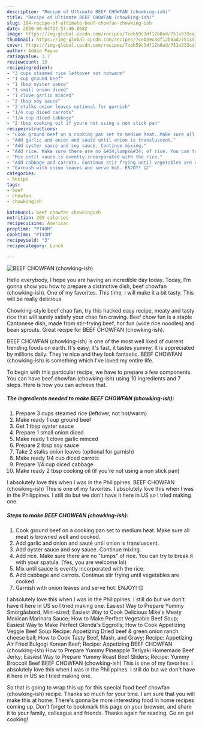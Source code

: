 ```yaml
---
description: "Recipe of Ultimate BEEF CHOWFAN (chowking-ish)"
title: "Recipe of Ultimate BEEF CHOWFAN (chowking-ish)"
slug: 184-recipe-of-ultimate-beef-chowfan-chowking-ish
date: 2020-06-04T22:57:46.068Z
image: https://img-global.cpcdn.com/recipes/7ceb59c3df12b0ad/751x532cq70/beef-chowfan-chowking-ish-recipe-main-photo.jpg
thumbnail: https://img-global.cpcdn.com/recipes/7ceb59c3df12b0ad/751x532cq70/beef-chowfan-chowking-ish-recipe-main-photo.jpg
cover: https://img-global.cpcdn.com/recipes/7ceb59c3df12b0ad/751x532cq70/beef-chowfan-chowking-ish-recipe-main-photo.jpg
author: Addie Payne
ratingvalue: 3.7
reviewcount: 13
recipeingredient:
- "3 cups steamed rice leftover not hotwarm"
- "1 cup ground beef"
- "1 tbsp oyster sauce"
- "1 small onion diced"
- "1 clove garlic minced"
- "2 tbsp soy sauce"
- "2 stalks onion leaves optional for garnish"
- "1/4 cup diced carrots"
- "1/4 cup diced cabbage"
- "2 tbsp cooking oil if youre not using a non stick pan"
recipeinstructions:
- "Cook ground beef on a cooking pan set to medium heat. Make sure all meat is browned well and cooked."
- "Add garlic and onion and sauté until onion is transluscent."
- "Add oyster sauce and soy sauce. Continue mixing."
- "Add rice. Make sure there are no &#34;lumps&#34; of rice. You can try to break it with your spatula. (Yes, you are welcome lol)"
- "Mix until sauce is evently incorporated with the rice."
- "Add cabbage and carrots. Continue stir frying until vegetables are cooked."
- "Garnish with onion leaves and serve hot. ENJOY! 😊"
categories:
- Recipe
tags:
- beef
- chowfan
- chowkingish

katakunci: beef chowfan chowkingish 
nutrition: 269 calories
recipecuisine: American
preptime: "PT40M"
cooktime: "PT43M"
recipeyield: "3"
recipecategory: Lunch

---
```



![BEEF CHOWFAN (chowking-ish)](https://img-global.cpcdn.com/recipes/7ceb59c3df12b0ad/751x532cq70/beef-chowfan-chowking-ish-recipe-main-photo.jpg)

Hello everybody, I hope you are having an incredible day today. Today, I'm gonna show you how to prepare a distinctive dish, beef chowfan (chowking-ish). One of my favorites. This time, I will make it a bit tasty. This will be really delicious.

Chowking-style beef chao fan, try this hacked easy recipe, meaty and tasty rice that will surely satisfy your chao fan craving. Beef chow fun is a staple Cantonese dish, made from stir-frying beef, hor fun (wide rice noodles) and bean sprouts. Great recipe for BEEF CHOWFAN (chowking-ish).

BEEF CHOWFAN (chowking-ish) is one of the most well liked of current trending foods on earth. It's easy, it's fast, it tastes yummy. It is appreciated by millions daily. They're nice and they look fantastic. BEEF CHOWFAN (chowking-ish) is something which I've loved my entire life.


To begin with this particular recipe, we have to prepare a few components. You can have beef chowfan (chowking-ish) using 10 ingredients and 7 steps. Here is how you can achieve that.

<!--inarticleads1-->

##### The ingredients needed to make BEEF CHOWFAN (chowking-ish):

1. Prepare 3 cups steamed rice (leftover, not hot/warm)
1. Make ready 1 cup ground beef
1. Get 1 tbsp oyster sauce
1. Prepare 1 small onion diced
1. Make ready 1 clove garlic minced
1. Prepare 2 tbsp soy sauce
1. Take 2 stalks onion leaves (optional for garnish)
1. Make ready 1/4 cup diced carrots
1. Prepare 1/4 cup diced cabbage
1. Make ready 2 tbsp cooking oil (if you&#39;re not using a non stick pan)


I absolutely love this when I was in the Philippines. BEEF CHOWFAN (chowking-ish) This is one of my favorites. I absolutely love this when I was in the Philippines. I still do but we don&#39;t have it here in US so I tried making one. 

<!--inarticleads2-->

##### Steps to make BEEF CHOWFAN (chowking-ish):

1. Cook ground beef on a cooking pan set to medium heat. Make sure all meat is browned well and cooked.
1. Add garlic and onion and sauté until onion is transluscent.
1. Add oyster sauce and soy sauce. Continue mixing.
1. Add rice. Make sure there are no &#34;lumps&#34; of rice. You can try to break it with your spatula. (Yes, you are welcome lol)
1. Mix until sauce is evently incorporated with the rice.
1. Add cabbage and carrots. Continue stir frying until vegetables are cooked.
1. Garnish with onion leaves and serve hot. ENJOY! 😊


I absolutely love this when I was in the Philippines. I still do but we don&#39;t have it here in US so I tried making one. Easiest Way to Prepare Yummy Smörgåsbord, Mini-sized; Easiest Way to Cook Delicious Mike&#39;s Meaty Mexican Marinara Sauce; How to Make Perfect Vegetable Beef Soup; Easiest Way to Make Perfect Glenda&#39;s Eggrolls; How to Cook Appetizing Veggie Beef Soup Recipe: Appetizing Dried beef &amp; green onion ranch cheese ball; How to Cook Tasty Beef, Mash, and Gravy; Recipe: Appetizing Air Fried Bulgogi Korean Beef; Recipe: Appetizing BEEF CHOWFAN (chowking-ish) How to Prepare Yummy Pineapple Teriyaki Homemade Beef Jerky; Easiest Way to Prepare Yummy Roast Beef Sliders; Recipe: Yummy Broccoli Beef BEEF CHOWFAN (chowking-ish) This is one of my favorites. I absolutely love this when I was in the Philippines. I still do but we don&#39;t have it here in US so I tried making one. 

So that is going to wrap this up for this special food beef chowfan (chowking-ish) recipe. Thanks so much for your time. I am sure that you will make this at home. There's gonna be more interesting food in home recipes coming up. Don't forget to bookmark this page on your browser, and share it to your family, colleague and friends. Thanks again for reading. Go on get cooking!

